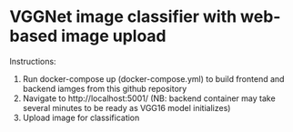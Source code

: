 
# VGGNet image classifier with web-based image upload

Instructions:
1) Run docker-compose up (docker-compose.yml) to build frontend and backend iamges from this github repository
2) Navigate to http://localhost:5001/ (NB: backend container may take several minutes to be ready as VGG16 model initializes)
3) Upload image for classification
